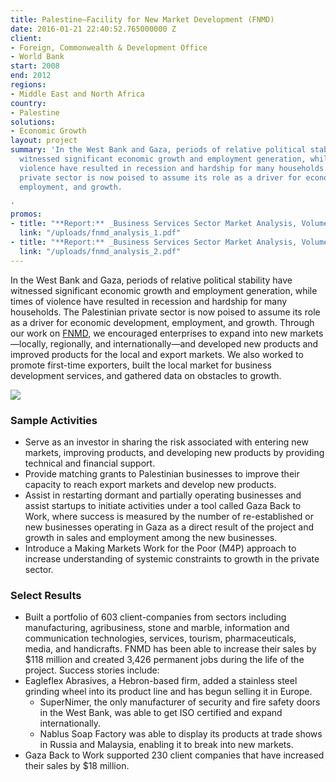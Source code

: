 ```yaml
---
title: Palestine—Facility for New Market Development (FNMD)
date: 2016-01-21 22:40:52.765000000 Z
client:
- Foreign, Commonwealth & Development Office
- World Bank
start: 2008
end: 2012
regions:
- Middle East and North Africa
country:
- Palestine
solutions:
- Economic Growth
layout: project
summary: 'In the West Bank and Gaza, periods of relative political stability have
  witnessed significant economic growth and employment generation, while times of
  violence have resulted in recession and hardship for many households. The Palestinian
  private sector is now poised to assume its role as a driver for economic development,
  employment, and growth.

'
promos:
- title: "**Report:** _Business Services Sector Market Analysis, Volume 1_"
  link: "/uploads/fnmd_analysis_1.pdf"
- title: "**Report:** _Business Services Sector Market Analysis, Volume 2_"
  link: "/uploads/fnmd_analysis_2.pdf"
---
```


In the West Bank and Gaza, periods of relative political stability have witnessed significant economic growth and employment generation, while times of violence have resulted in recession and hardship for many households. The Palestinian private sector is now poised to assume its role as a driver for economic development, employment, and growth. Through our work on [FNMD][1], we encouraged enterprises to expand into new markets—locally, regionally, and internationally—and developed new products and improved products for the local and export markets. We also worked to promote first-time exporters, built the local market for business development services, and gathered data on obstacles to growth.

![][2]

###  Sample Activities

* Serve as an investor in sharing the risk associated with entering new markets, improving products, and developing new products by providing technical and financial support.
* Provide matching grants to Palestinian businesses to improve their capacity to reach export markets and develop new products.
* Assist in restarting dormant and partially operating businesses and assist startups to initiate activities under a tool called Gaza Back to Work, where success is measured by the number of re-established or new businesses operating in Gaza as a direct result of the project and growth in sales and employment among the new businesses.
* Introduce a Making Markets Work for the Poor (M4P) approach to increase understanding of systemic constraints to growth in the private sector.

###  Select Results

* Built a portfolio of 603 client-companies from sectors including manufacturing, agribusiness, stone and marble, information and communication technologies, services, tourism, pharmaceuticals, media, and handicrafts. FNMD has been able to increase their sales by $118 million and created 3,426 permanent jobs during the life of the project. Success stories include:
* Eagleflex Abrasives, a Hebron-based firm, added a stainless steel grinding wheel into its product line and has begun selling it in Europe.
    * SuperNimer, the only manufacturer of security and fire safety doors in the West Bank, was able to get ISO certified and expand internationally.
    * Nablus Soap Factory was able to display its products at trade shows in Russia and Malaysia, enabling it to break into new markets.
* Gaza Back to Work supported 230 client companies that have increased their sales by $18 million.

[1]: http://www.fnmd.ps/
[2]: https://assetify-dai.com/projects/fnmdinner.jpg
